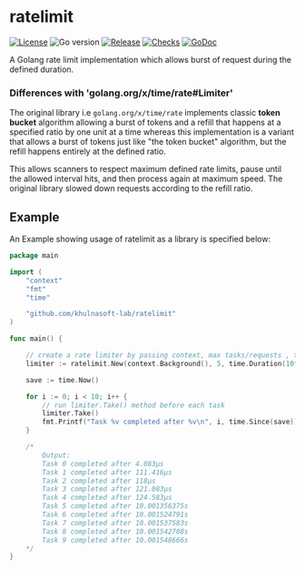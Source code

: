 # ratelimit

[![License](https://img.shields.io/github/license/khulnasoft-lab/ratelimit)](LICENSE.md)
![Go version](https://img.shields.io/github/go-mod/go-version/khulnasoft-lab/ratelimit?filename=go.mod)
[![Release](https://img.shields.io/github/release/khulnasoft-lab/ratelimit)](https://github.com/khulnasoft-lab/ratelimit/releases/)
[![Checks](https://github.com/khulnasoft-lab/ratelimit/actions/workflows/build-test.yml/badge.svg)](https://github.com/khulnasoft-lab/ratelimit/actions/workflows/build-test.yml)
[![GoDoc](https://pkg.go.dev/badge/khulnasoft-lab/ratelimit)](https://pkg.go.dev/github.com/khulnasoft-lab/ratelimit)

A Golang rate limit implementation which allows burst of request during the defined duration.


### Differences with 'golang.org/x/time/rate#Limiter'

The original library i.e `golang.org/x/time/rate` implements classic **token bucket** algorithm allowing a burst of tokens and a refill that happens at a specified ratio by one unit at a time whereas this implementation is a variant  that allows a burst of tokens just like "the token bucket" algorithm, but the refill happens entirely at the defined ratio.

This allows scanners to respect maximum defined rate limits, pause until the allowed interval hits, and then process again at maximum speed. The original library slowed down requests according to the refill ratio.

## Example

An Example showing usage of ratelimit as a library is specified below:

```go
package main

import (
	"context"
	"fmt"
	"time"

	"github.com/khulnasoft-lab/ratelimit"
)

func main() {

	// create a rate limiter by passing context, max tasks/requests , time interval
	limiter := ratelimit.New(context.Background(), 5, time.Duration(10*time.Second))

	save := time.Now()

	for i := 0; i < 10; i++ {
		// run limiter.Take() method before each task
		limiter.Take()
		fmt.Printf("Task %v completed after %v\n", i, time.Since(save))
	}

	/*
		Output:
		Task 0 completed after 4.083µs
		Task 1 completed after 111.416µs
		Task 2 completed after 118µs
		Task 3 completed after 121.083µs
		Task 4 completed after 124.583µs
		Task 5 completed after 10.001356375s
		Task 6 completed after 10.001524791s
		Task 7 completed after 10.001537583s
		Task 8 completed after 10.001542708s
		Task 9 completed after 10.001548666s
	*/
}
```
